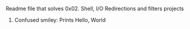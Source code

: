 Readme file that solves 0x02. Shell, I/O Redirections and filters projects
1. Confused smiley: Prints Hello, World

